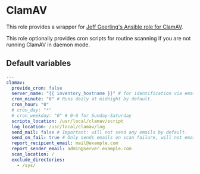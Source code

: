 # ClamAV
This role provides a wrapper for [Jeff Geerling's Ansible role for ClamAV](https://github.com/geerlingguy/ansible-role-clamav).

This role optionally provides cron scripts for routine scanning if you are not running ClamAV in daemon mode.

<!--TOC-->
<!--ENDTOC-->

<!--ROLEVARS-->
## Default variables
```yaml
---
clamav:
  provide_cron: false
  server_name: "{{ inventory_hostname }}" # for identification via email, defaults to Ansible inventory name.
  cron_minute: "0" # Runs daily at midnight by default.
  cron_hour: "0"
  # cron_day: "*"
  # cron_weekday: "0" # 0-6 for Sunday-Saturday
  scripts_location: /usr/local/clamav/script
  log_location: /usr/local/clamav/log
  send_mail: false # Important: will not send any emails by default.
  send_on_fail: true # Only sends emails on scan failure, will not email for successful scans.
  report_recipient_email: mail@example.com
  report_sender_email: admin@server.example.com
  scan_location: /
  exclude_directories:
    - /sys/

```

<!--ENDROLEVARS-->
